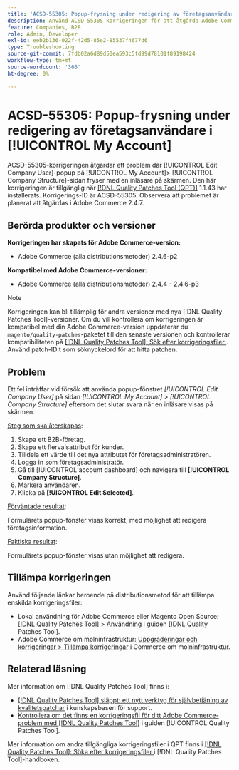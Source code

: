 ```yaml
---
title: 'ACSD-55305: Popup-frysning under redigering av företagsanvändare i [!UICONTROL My Account]'
description: Använd ACSD-55305-korrigeringen för att åtgärda Adobe Commerce-problemet där [!UICONTROL Edit Company User]-popup på [!UICONTROL My Account] &gt; [!UICONTROL Company Structure] -sidan fryser med en inläsare på skärmen.
feature: Companies, B2B
role: Admin, Developer
exl-id: eeb2b136-022f-42d5-85e2-85537f4677d6
type: Troubleshooting
source-git-commit: 7fdb02a6d89d50ea593c5fd99d78101f89198424
workflow-type: tm+mt
source-wordcount: '366'
ht-degree: 0%

---
```


# ACSD-55305: Popup-frysning under redigering av företagsanvändare i [!UICONTROL My Account]

ACSD-55305-korrigeringen åtgärdar ett problem där [!UICONTROL Edit Company User]-popup på [!UICONTROL My Account]> [!UICONTROL Company Structure]-sidan fryser med en inläsare på skärmen. Den här korrigeringen är tillgänglig när [[!DNL Quality Patches Tool (QPT)]](https://experienceleague.adobe.com/sv/docs/commerce-operations/tools/quality-patches-tool/quality-patches-tool-to-self-serve-quality-patches) 1.1.43 har installerats. Korrigerings-ID är ACSD-55305. Observera att problemet är planerat att åtgärdas i Adobe Commerce 2.4.7.

## Berörda produkter och versioner

**Korrigeringen har skapats för Adobe Commerce-version:**

* Adobe Commerce (alla distributionsmetoder) 2.4.6-p2

**Kompatibel med Adobe Commerce-versioner:**

* Adobe Commerce (alla distributionsmetoder) 2.4.4 - 2.4.6-p3

>[!NOTE]
>
>Korrigeringen kan bli tillämplig för andra versioner med nya [!DNL Quality Patches Tool]-versioner. Om du vill kontrollera om korrigeringen är kompatibel med din Adobe Commerce-version uppdaterar du `magento/quality-patches`-paketet till den senaste versionen och kontrollerar kompatibiliteten på [[!DNL Quality Patches Tool]: Sök efter korrigeringsfiler ](https://experienceleague.adobe.com/tools/commerce-quality-patches/index.html?lang=sv-SE). Använd patch-ID:t som söknyckelord för att hitta patchen.

## Problem

Ett fel inträffar vid försök att använda popup-fönstret *[!UICONTROL Edit Company User]* på sidan *[!UICONTROL My Account]* > *[!UICONTROL Company Structure]* eftersom det slutar svara när en inläsare visas på skärmen.

<u>Steg som ska återskapas</u>:

1. Skapa ett B2B-företag.
1. Skapa ett flervalsattribut för kunder.
1. Tilldela ett värde till det nya attributet för företagsadministratören.
1. Logga in som företagsadministratör.
1. Gå till [!UICONTROL account dashboard] och navigera till **[!UICONTROL Company Structure]**.
1. Markera användaren.
1. Klicka på **[!UICONTROL Edit Selected]**.

<u>Förväntade resultat</u>:

Formulärets popup-fönster visas korrekt, med möjlighet att redigera företagsinformation.

<u>Faktiska resultat</u>:

Formulärets popup-fönster visas utan möjlighet att redigera.

## Tillämpa korrigeringen

Använd följande länkar beroende på distributionsmetod för att tillämpa enskilda korrigeringsfiler:

* Lokal användning för Adobe Commerce eller Magento Open Source: [[!DNL Quality Patches Tool] > Användning ](/help/tools/quality-patches-tool/usage.md) i guiden [!DNL Quality Patches Tool].
* Adobe Commerce om molninfrastruktur: [Uppgraderingar och korrigeringar > Tillämpa korrigeringar](https://experienceleague.adobe.com/docs/commerce-cloud-service/user-guide/develop/upgrade/apply-patches.html?lang=sv-SE) i Commerce om molninfrastruktur.

## Relaterad läsning

Mer information om [!DNL Quality Patches Tool] finns i:

* [[!DNL Quality Patches Tool] släppt: ett nytt verktyg för självbetjäning av kvalitetspatchar](https://experienceleague.adobe.com/sv/docs/commerce-operations/tools/quality-patches-tool/quality-patches-tool-to-self-serve-quality-patches) i kunskapsbasen för support.
* [Kontrollera om det finns en korrigeringsfil för ditt Adobe Commerce-problem med  [!DNL Quality Patches Tool]](/help/tools/quality-patches-tool/patches-available-in-qpt/check-patch-for-magento-issue-with-magento-quality-patches.md) i guiden [!UICONTROL Quality Patches Tool].


Mer information om andra tillgängliga korrigeringsfiler i QPT finns i [[!DNL Quality Patches Tool]: Söka efter korrigeringsfiler ](https://experienceleague.adobe.com/tools/commerce-quality-patches/index.html?lang=sv-SE) i [!DNL Quality Patches Tool]-handboken.
